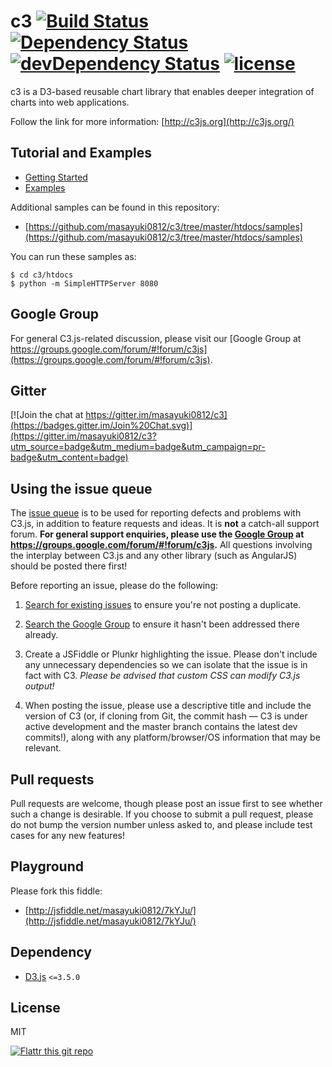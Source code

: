 c3 [![Build Status](https://travis-ci.org/masayuki0812/c3.svg?branch=master)](https://travis-ci.org/masayuki0812/c3) [![Dependency Status](https://david-dm.org/masayuki0812/c3.svg)](https://david-dm.org/masayuki0812/c3) [![devDependency Status](https://david-dm.org/masayuki0812/c3/dev-status.svg)](https://david-dm.org/masayuki0812/c3#info=devDependencies) [![license](http://img.shields.io/badge/license-MIT-brightgreen.svg?style=flat)](https://github.com/masayuki0812/c3/blob/master/LICENSE)
==

c3 is a D3-based reusable chart library that enables deeper integration of charts into web applications.

Follow the link for more information: [http://c3js.org](http://c3js.org/)

## Tutorial and Examples

+ [Getting Started](http://c3js.org/gettingstarted.html)
+ [Examples](http://c3js.org/examples.html)

Additional samples can be found in this repository:
+ [https://github.com/masayuki0812/c3/tree/master/htdocs/samples](https://github.com/masayuki0812/c3/tree/master/htdocs/samples)

You can run these samples as:
```
$ cd c3/htdocs
$ python -m SimpleHTTPServer 8080
```

## Google Group
For general C3.js-related discussion, please visit our [Google Group at https://groups.google.com/forum/#!forum/c3js](https://groups.google.com/forum/#!forum/c3js).

## Gitter
[![Join the chat at https://gitter.im/masayuki0812/c3](https://badges.gitter.im/Join%20Chat.svg)](https://gitter.im/masayuki0812/c3?utm_source=badge&utm_medium=badge&utm_campaign=pr-badge&utm_content=badge)

## Using the issue queue
The [issue queue](https://github.com/masayuki0812/c3/issues) is to be used for reporting defects and problems with C3.js, in addition to feature requests and ideas. It is **not** a catch-all support forum. **For general support enquiries, please use the [Google Group](https://groups.google.com/forum/#!forum/c3js) at https://groups.google.com/forum/#!forum/c3js.** All questions involving the interplay between C3.js and any other library (such as AngularJS) should be posted there first!

Before reporting an issue, please do the following:
1. [Search for existing issues](https://github.com/masayuki0812/c3/issues) to ensure you're not posting a duplicate.

1.  [Search the Google Group](https://groups.google.com/forum/#!forum/c3js) to ensure it hasn't been addressed there already.

1. Create a JSFiddle or Plunkr highlighting the issue. Please don't include any unnecessary dependencies so we can isolate that the issue is in fact with C3. *Please be advised that custom CSS can modify C3.js output!*

1. When posting the issue, please use a descriptive title and include the version of C3 (or, if cloning from Git, the commit hash — C3 is under active development and the master branch contains the latest dev commits!), along with any platform/browser/OS information that may be relevant.

## Pull requests
Pull requests are welcome, though please post an issue first to see whether such a change is desirable.
If you choose to submit a pull request, please do not bump the version number unless asked to, and please include test cases for any new features!

## Playground
Please fork this fiddle:
+ [http://jsfiddle.net/masayuki0812/7kYJu/](http://jsfiddle.net/masayuki0812/7kYJu/)

## Dependency
+ [D3.js](https://github.com/mbostock/d3) `<=3.5.0`

## License
MIT

[![Flattr this git repo](http://api.flattr.com/button/flattr-badge-large.png)](https://flattr.com/submit/auto?user_id=masayuki0812&url=https://github.com/masayuki0812/c3&title=c3&language=javascript&tags=github&category=software)
